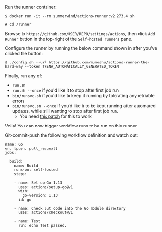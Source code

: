 Run the runner container:

```
$ docker run -it --rm summerwind/actions-runner:v2.273.4 sh

# cd /runner
```

Browse to `https://github.com/USER/REPO/settings/actions`, then click `Add Runner` button in the top-right of the `Self-hosted runners` pane.

Configure the runner by running the below command shown in after you've clicked the button:

```
$ ./config.sh --url https://github.com/mumoshu/actions-runner-the-hard-way --token THENA_AUTOMATICALLY_GENERATED_TOKEN
```

Finally, run any of:

- `run.sh`
- `run.sh --once` if you'd like it to stop after first job run
- `bin/runsvc.sh` if you'd like to keep it running by tolerating any retriable errors
- `bin/runsvc.sh --once` if you'd like it to be kept running after automated updates, while still wanting to stop after first job run.
  - You need [this patch](https://github.com/summerwind/actions-runner-controller/pull/99#issuecomment-695891631) for this to work

Voila! You can now trigger workflow runs to be run on this runner.

Git-commit-push the following workflow definition and watch out:

```
name: Go
on: [push, pull_request]
jobs:

  build:
    name: Build
    runs-on: self-hosted
    steps:

    - name: Set up Go 1.13
      uses: actions/setup-go@v1
      with:
        go-version: 1.13
      id: go

    - name: Check out code into the Go module directory
      uses: actions/checkout@v1

    - name: Test
      run: echo Test passed.
```



